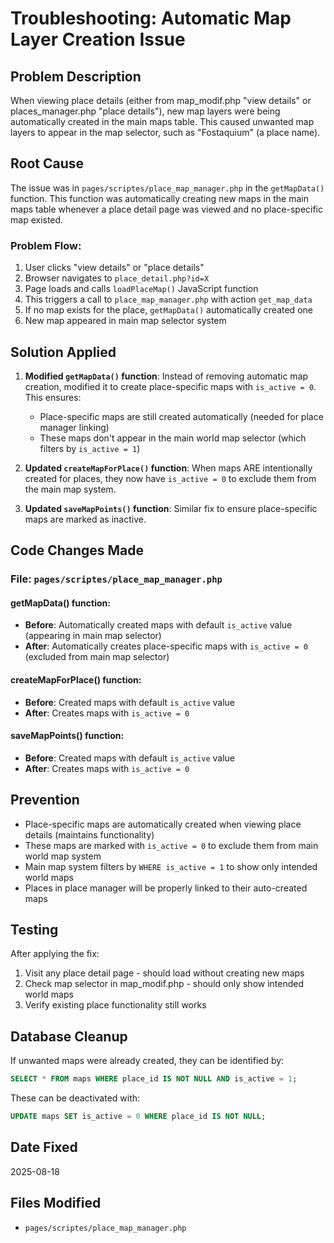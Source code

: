 # Troubleshooting: Automatic Map Layer Creation Issue

## Problem Description
When viewing place details (either from map_modif.php "view details" or places_manager.php "place details"), new map layers were being automatically created in the main maps table. This caused unwanted map layers to appear in the map selector, such as "Fostaquium" (a place name).

## Root Cause
The issue was in `pages/scriptes/place_map_manager.php` in the `getMapData()` function. This function was automatically creating new maps in the main maps table whenever a place detail page was viewed and no place-specific map existed.

### Problem Flow:
1. User clicks "view details" or "place details"
2. Browser navigates to `place_detail.php?id=X`
3. Page loads and calls `loadPlaceMap()` JavaScript function
4. This triggers a call to `place_map_manager.php` with action `get_map_data`
5. If no map exists for the place, `getMapData()` automatically created one
6. New map appeared in main map selector system

## Solution Applied
1. **Modified `getMapData()` function**: Instead of removing automatic map creation, modified it to create place-specific maps with `is_active = 0`. This ensures:
   - Place-specific maps are still created automatically (needed for place manager linking)
   - These maps don't appear in the main world map selector (which filters by `is_active = 1`)

2. **Updated `createMapForPlace()` function**: When maps ARE intentionally created for places, they now have `is_active = 0` to exclude them from the main map system.

3. **Updated `saveMapPoints()` function**: Similar fix to ensure place-specific maps are marked as inactive.

## Code Changes Made

### File: `pages/scriptes/place_map_manager.php`

#### getMapData() function:
- **Before**: Automatically created maps with default `is_active` value (appearing in main map selector)
- **After**: Automatically creates place-specific maps with `is_active = 0` (excluded from main map selector)

#### createMapForPlace() function:
- **Before**: Created maps with default `is_active` value
- **After**: Creates maps with `is_active = 0`

#### saveMapPoints() function:
- **Before**: Created maps with default `is_active` value  
- **After**: Creates maps with `is_active = 0`

## Prevention
- Place-specific maps are automatically created when viewing place details (maintains functionality)
- These maps are marked with `is_active = 0` to exclude them from main world map system
- Main map system filters by `WHERE is_active = 1` to show only intended world maps
- Places in place manager will be properly linked to their auto-created maps

## Testing
After applying the fix:
1. Visit any place detail page - should load without creating new maps
2. Check map selector in map_modif.php - should only show intended world maps
3. Verify existing place functionality still works

## Database Cleanup
If unwanted maps were already created, they can be identified by:
```sql
SELECT * FROM maps WHERE place_id IS NOT NULL AND is_active = 1;
```

These can be deactivated with:
```sql
UPDATE maps SET is_active = 0 WHERE place_id IS NOT NULL;
```

## Date Fixed
2025-08-18

## Files Modified
- `pages/scriptes/place_map_manager.php`
